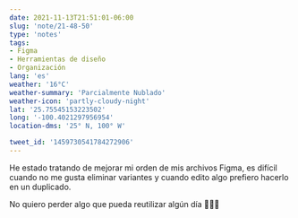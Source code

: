 ```yaml
---
date: 2021-11-13T21:51:01-06:00
slug: 'note/21-48-50'
type: 'notes'
tags:
- Figma
- Herramientas de diseño
- Organización
lang: 'es'
weather: '16°C'
weather-summary: 'Parcialmente Nublado'
weather-icon: 'partly-cloudy-night'
lat: '25.75545153223502'
long: '-100.4021297956954'
location-dms: '25° N, 100° W'

tweet_id: '1459730541784272906'
---
```

He estado tratando de mejorar mi orden de mis archivos Figma, es difícil cuando no me gusta eliminar variantes y cuando edito algo prefiero hacerlo en un duplicado.

No quiero perder algo que pueda reutilizar algún día 🤷🏻‍♂️